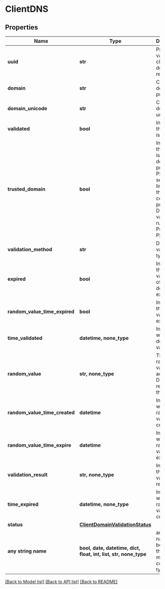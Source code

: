 # ClientDNS


## Properties
Name | Type | Description | Notes
------------ | ------------- | ------------- | -------------
**uuid** | **str** | Pre validated client domain reference | [readonly] 
**domain** | **str** | Client domain in punycode | 
**domain_unicode** | **str** | Client domain in unicode | [readonly] 
**validated** | **bool** | Indicates if the domain is validated | [readonly] 
**trusted_domain** | **bool** | Indicates if the domain is a trusted domain (for private PKIs). This setting is linked to the certificate product DNS validation rule for Private PKIs. | 
**validation_method** | **str** | DNS validation type | [readonly] 
**expired** | **bool** | Indicates if the pre validation of the domain has expired | [readonly] 
**random_value_time_expired** | **bool** | Indicates if the random value is expired | [readonly] 
**time_validated** | **datetime, none_type** | Indicates when the domain got validated | [optional] [readonly] 
**random_value** | **str, none_type** | The random value to add to the DNS TXT record for the domain | [optional] [readonly] 
**random_value_time_created** | **datetime** | Indicates when the random value was created | [optional] [readonly] 
**random_value_time_expire** | **datetime** | Indicates when the random value expires | [optional] [readonly] 
**validation_result** | **str, none_type** | Indicates the validation result | [optional] [readonly] 
**time_expired** | **datetime, none_type** | Indicates when the random value was created | [optional] [readonly] 
**status** | [**ClientDomainValidationStatus**](ClientDomainValidationStatus.md) |  | [optional] 
**any string name** | **bool, date, datetime, dict, float, int, list, str, none_type** | any string name can be used but the value must be the correct type | [optional]

[[Back to Model list]](../README.md#documentation-for-models) [[Back to API list]](../README.md#documentation-for-api-endpoints) [[Back to README]](../README.md)


